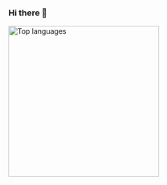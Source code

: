### Hi there 👋
<img align="left" width="300" src="https://github-readme-stats-sigma-five.vercel.app/api/top-langs/?username=RomainBarbason&exclude_repo=GameJam2022,Linux-Game-Jam-2023&layout=compact&langs_count=6&theme=dark" alt="Top languages" />
<!--
**RomainBarbason/RomainBarbason** is a ✨ _special_ ✨ repository because its `README.md` (this file) appears on your GitHub profile.

Here are some ideas to get you started:

- 🔭 I’m currently working on ...
- 🌱 I’m currently learning ...
- 👯 I’m looking to collaborate on ...
- 🤔 I’m looking for help with ...
- 💬 Ask me about ...
- 📫 How to reach me: ...
- 😄 Pronouns: ...
- ⚡ Fun fact: ...
-->
